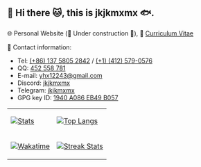 ## 👋 Hi there 🐱, this is jkjkmxmx 🐟.

🌐 Personal Website (🚧 Under construction 🚧), 📝 [Curriculum Vitae](https://43.138.56.99/static/cv.pdf)

🔎 Contact information:
* Tel: <ins>(+86) 137 5805 2842</ins> / <ins>(+1) (412) 579-0576</ins>
* QQ: <ins>452 558 781</ins>
* E-mail: [yhx12243@gmail.com](mailto:yhx12243@gmail.com)
* Discord: [jkjkmxmx](https://discord.com/users/1197361192507818014)
* Telegram: [jkjkmxmx](https://t.me/jkjkmxmx)
* GPG key ID: [1940 A086 EB49 B057](https://github.com/yhx-12243.gpg)

<table><tr><td>

[![Stats](https://github-readme-stats.vercel.app/api?username=yhx-12243&show=reviews,prs_merged,prs_merged_percentage&show_icons=true&rank_icon=percentile&hide_border=true)](https://github-readme-stats.vercel.app/api?username=yhx-12243&show=reviews,prs_merged,prs_merged_percentage&show_icons=true&rank_icon=percentile)

</td><td>

[![Top Langs](https://github-readme-stats.vercel.app/api/top-langs/?username=yhx-12243&exclude_repo=OI-transit&hide_border=true)](https://github-readme-stats.vercel.app/api/top-langs/?username=yhx-12243&exclude_repo=OI-transit)

</td></tr><tr></tr><tr><td>

[![Wakatime](https://github-readme-stats.vercel.app/api/wakatime?username=jkjkmxmx&layout=compact&hide=Other&hide_border=true)](https://wakatime.com/@jkjkmxmx)

</td><td>

[![Streak Stats](https://github-readme-streak-stats.herokuapp.com/?user=yhx-12243&hide_border=true)](https://github-readme-streak-stats.herokuapp.com/?user=yhx-12243)

</td></tr></table>
